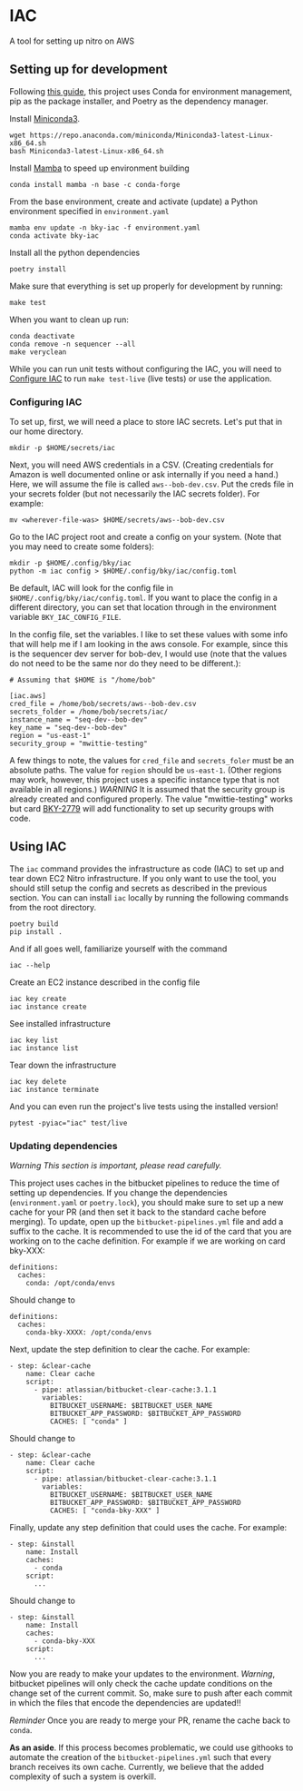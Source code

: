 # IAC

A tool for setting up nitro on AWS

## Setting up for development

Following [this
guide](https://ealizadeh.com/blog/guide-to-python-env-pkg-dependency-using-conda-poetry),
this project uses Conda for environment management, pip as the package
installer, and Poetry as the dependency manager.

Install [Miniconda3](https://docs.conda.io/en/latest/miniconda.html#linux-installers).

    wget https://repo.anaconda.com/miniconda/Miniconda3-latest-Linux-x86_64.sh
    bash Miniconda3-latest-Linux-x86_64.sh

Install [Mamba](https://github.com/mamba-org/mamba) to speed up environment building

    conda install mamba -n base -c conda-forge

From the base environment, create and activate (update) a Python environment
specified in `environment.yaml`

    mamba env update -n bky-iac -f environment.yaml
    conda activate bky-iac

Install all the python dependencies

    poetry install

Make sure that everything is set up properly for development by running:

    make test

When you want to clean up run:

    conda deactivate
    conda remove -n sequencer --all
    make veryclean

While you can run unit tests without configuring the IAC, you will need to
[Configure IAC](#configuring-iac) to run `make test-live` (live tests) or use the
application.

<a name="configuring-iac"></a>
###  Configuring IAC


To set up, first, we will need a place to store IAC secrets.  Let's put that in our
home directory.

    mkdir -p $HOME/secrets/iac

Next, you will need AWS credentials in a CSV. (Creating credentials for Amazon
is well documented online or ask internally if you need a hand.) Here, we will
assume the file is called `aws--bob-dev.csv`.  Put the creds file in your
secrets folder (but not necessarily the IAC secrets folder).  For example:

    mv <wherever-file-was> $HOME/secrets/aws--bob-dev.csv

Go to the IAC project root and create a config on your system.  (Note that you
may need to create some folders):

    mkdir -p $HOME/.config/bky/iac
    python -m iac config > $HOME/.config/bky/iac/config.toml

Be default, IAC will look for the config file in
`$HOME/.config/bky/iac/config.toml`.
If you want to place the config in a different directory, you can set that location
through in the environment variable `BKY_IAC_CONFIG_FILE`.

In the config file, set the variables. I like to set these values
with some info that will help me if I am looking in the aws console. For
example, since this is the sequencer dev server for bob-dev, I would use (note
that the values do not need to be the same nor do they need to be different.):

    # Assuming that $HOME is "/home/bob"

    [iac.aws]
    cred_file = /home/bob/secrets/aws--bob-dev.csv
    secrets_folder = /home/bob/secrets/iac/
    instance_name = "seq-dev--bob-dev"
    key_name = "seq-dev--bob-dev"
    region = "us-east-1"
    security_group = "mwittie-testing"

A few things to note, the values for `cred_file` and `secrets_foler` must be an
absolute paths. The value for `region` should be `us-east-1`. (Other regions may
work, however, this project uses a specific instance type that is not available
in all regions.) *WARNING* It is assumed that the security group is already
created and configured properly. The value "mwittie-testing" works but card
[BKY-2779](https://blocky.atlassian.net/browse/BKY-2779) will add functionality
to set up security groups with code.

## Using IAC

The `iac` command provides the infrastructure as code (IAC) to set up and tear
down EC2 Nitro infrastructure.  If you only want to use the tool, you should
still setup the config and secrets as described in the previous section. You can
can install `iac` locally by running the following commands from the root
directory.

    poetry build
    pip install .

And if all goes well, familiarize yourself with the command

    iac --help

Create an EC2 instance described in the config file

    iac key create
    iac instance create

See installed infrastructure

    iac key list
    iac instance list

Tear down the infrastructure

    iac key delete
    iac instance terminate

And you can even run the project's live tests using the installed version!

    pytest -pyiac="iac" test/live

### Updating dependencies

*Warning This section is important, please read carefully.*

This project uses caches in the bitbucket pipelines to reduce the time of
setting up dependencies.  If you change the dependencies (`environment.yaml` or
`poetry.lock`), you should make sure to set up a new cache for your PR (and then
set it back to the standard cache before merging).  To update, open up the
`bitbucket-pipelines.yml` file and add a suffix to the cache.  It is recommended
to use the id of the card that you are working on to the cache definition.  For
example if we are working on card bky-XXX:

    definitions:
      caches:
        conda: /opt/conda/envs

Should change to

    definitions:
      caches:
        conda-bky-XXXX: /opt/conda/envs

Next, update the step definition to clear the cache.  For example:

    - step: &clear-cache
        name: Clear cache
        script:
          - pipe: atlassian/bitbucket-clear-cache:3.1.1
            variables:
              BITBUCKET_USERNAME: $BITBUCKET_USER_NAME
              BITBUCKET_APP_PASSWORD: $BITBUCKET_APP_PASSWORD
              CACHES: [ "conda" ]

Should change to

    - step: &clear-cache
        name: Clear cache
        script:
          - pipe: atlassian/bitbucket-clear-cache:3.1.1
            variables:
              BITBUCKET_USERNAME: $BITBUCKET_USER_NAME
              BITBUCKET_APP_PASSWORD: $BITBUCKET_APP_PASSWORD
              CACHES: [ "conda-bky-XXX" ]


Finally, update any step definition that could uses the cache. For example:

    - step: &install
        name: Install
        caches:
          - conda
        script:
          ...

Should change to

    - step: &install
        name: Install
        caches:
          - conda-bky-XXX
        script:
          ...

Now you are ready to make your updates to the environment.  *Warning*, bitbucket
pipelines will only check the cache update conditions on the change set of the
current commit.  So, make sure to push after each commit in which the files that
encode the dependencies are updated!!

*Reminder* Once you are ready to merge your PR, rename the cache back to
`conda`.

**As an aside**.  If this process becomes problematic, we could use githooks to
automate the creation of the `bitbucket-pipelines.yml` such that every branch
receives its own cache.  Currently, we believe that the added complexity of such
a system is overkill.

